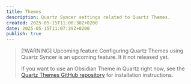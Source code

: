 ```yaml
---
title: Themes
description: Quartz Syncer settings related to Quartz Themes.
created: 2025-05-15T11:00:30Z+0200
date: 2025-05-15T11:07:39Z+0200
publish: true
---
```


> [!WARNING] Upcoming feature
> Configuring Quartz Themes using Quartz Syncer is an upcoming feature. It it not released yet.
>
> If you want to use an Obsidian Theme in Quartz right now, see the [Quartz Themes GitHub repository](https://github.com/saberzero1/quartz-themes#installation) for installation instructions.
